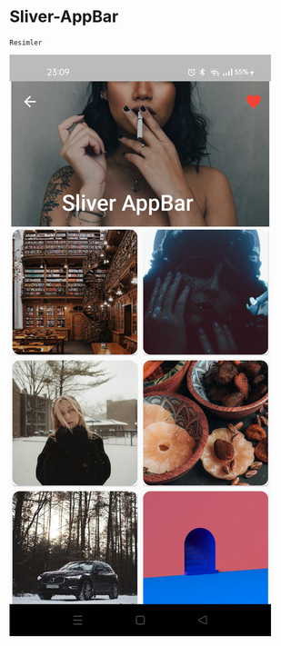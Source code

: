 # Sliver-AppBar
`Resimler`

![image remove](https://github.com/Burak-58-Cicek/Sliver-AppBar/blob/main/resimler/sliver2.jpg)



